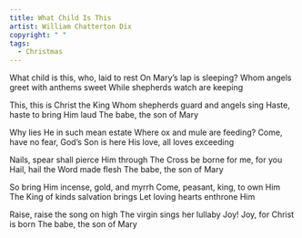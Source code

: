 ```yaml
---
title: What Child Is This
artist: William Chatterton Dix
copyright: " "
tags:
  - Christmas
---
```

What child is this, who, laid to rest
On Mary’s lap is sleeping?
Whom angels greet with anthems sweet
While shepherds watch are keeping

  This, this is Christ the King
  Whom shepherds guard and angels sing
  Haste, haste to bring Him laud
  The babe, the son of Mary

Why lies He in such mean estate
Where ox and mule are feeding?
Come, have no fear, God’s Son is here
His love, all loves exceeding

  Nails, spear shall pierce Him through
  The Cross be borne for me, for you
  Hail, hail the Word made flesh
  The babe, the son of Mary

So bring Him incense, gold, and myrrh
Come, peasant, king, to own Him
The King of kinds salvation brings
Let loving hearts enthrone Him

  Raise, raise the song on high
  The virgin sings her lullaby
  Joy! Joy, for Christ is born
  The babe, the son of Mary